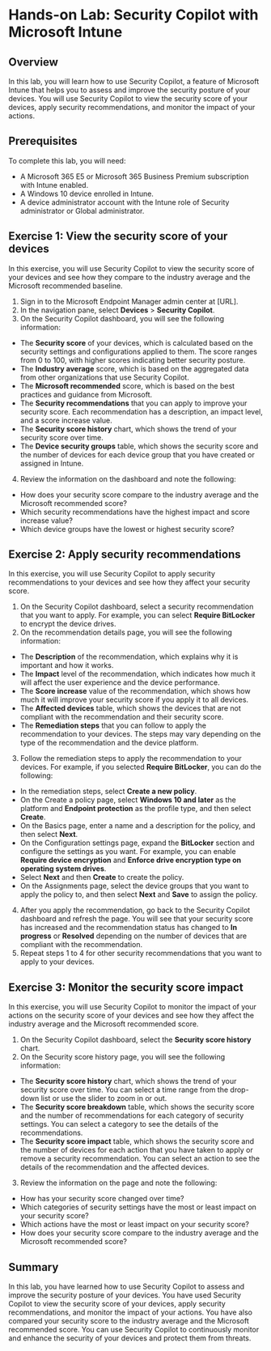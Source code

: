 # Hands-on Lab: Security Copilot with Microsoft Intune 
## Overview
In this lab, you will learn how to use Security Copilot, a feature of Microsoft Intune that helps you to assess and improve the security posture of your devices. You will use Security Copilot to view the security score of your devices, apply security recommendations, and monitor the impact of your actions.
## Prerequisites
To complete this lab, you will need:
- A Microsoft 365 E5 or Microsoft 365 Business Premium subscription with Intune enabled.
- A Windows 10 device enrolled in Intune.
- A device administrator account with the Intune role of Security administrator or Global administrator.
## Exercise 1: View the security score of your devices
In this exercise, you will use Security Copilot to view the security score of your devices and see how they compare to the industry average and the Microsoft recommended baseline.
1. Sign in to the Microsoft Endpoint Manager admin center at [URL].
2. In the navigation pane, select **Devices** > **Security Copilot**.
3. On the Security Copilot dashboard, you will see the following information:
- The **Security score** of your devices, which is calculated based on the security settings and configurations applied to them. The score ranges from 0 to 100, with higher scores indicating better security posture.
- The **Industry average** score, which is based on the aggregated data from other organizations that use Security Copilot.
- The **Microsoft recommended** score, which is based on the best practices and guidance from Microsoft.
- The **Security recommendations** that you can apply to improve your security score. Each recommendation has a description, an impact level, and a score increase value.
- The **Security score history** chart, which shows the trend of your security score over time.
- The **Device security groups** table, which shows the security score and the number of devices for each device group that you have created or assigned in Intune.
4. Review the information on the dashboard and note the following:
- How does your security score compare to the industry average and the Microsoft recommended score?
- Which security recommendations have the highest impact and score increase value?
- Which device groups have the lowest or highest security score?
## Exercise 2: Apply security recommendations
In this exercise, you will use Security Copilot to apply security recommendations to your devices and see how they affect your security score.
1. On the Security Copilot dashboard, select a security recommendation that you want to apply. For example, you can select **Require BitLocker** to encrypt the device drives.
2. On the recommendation details page, you will see the following information:
- The **Description** of the recommendation, which explains why it is important and how it works.
- The **Impact** level of the recommendation, which indicates how much it will affect the user experience and the device performance.
- The **Score increase** value of the recommendation, which shows how much it will improve your security score if you apply it to all devices.
- The **Affected devices** table, which shows the devices that are not compliant with the recommendation and their security score.
- The **Remediation steps** that you can follow to apply the recommendation to your devices. The steps may vary depending on the type of the recommendation and the device platform.
3. Follow the remediation steps to apply the recommendation to your devices. For example, if you selected **Require BitLocker**, you can do the following:
- In the remediation steps, select **Create a new policy**.
- On the Create a policy page, select **Windows 10 and later** as the platform and **Endpoint protection** as the profile type, and then select **Create**.
- On the Basics page, enter a name and a description for the policy, and then select **Next**.
- On the Configuration settings page, expand the **BitLocker** section and configure the settings as you want. For example, you can enable **Require device encryption** and **Enforce drive encryption type on operating system drives**.
- Select **Next** and then **Create** to create the policy.
- On the Assignments page, select the device groups that you want to apply the policy to, and then select **Next** and **Save** to assign the policy.
4. After you apply the recommendation, go back to the Security Copilot dashboard and refresh the page. You will see that your security score has increased and the recommendation status has changed to **In progress** or **Resolved** depending on the number of devices that are compliant with the recommendation.
5. Repeat steps 1 to 4 for other security recommendations that you want to apply to your devices.
## Exercise 3: Monitor the security score impact
In this exercise, you will use Security Copilot to monitor the impact of your actions on the security score of your devices and see how they affect the industry average and the Microsoft recommended score.
1. On the Security Copilot dashboard, select the **Security score history** chart.
2. On the Security score history page, you will see the following information:
- The **Security score history** chart, which shows the trend of your security score over time. You can select a time range from the drop-down list or use the slider to zoom in or out.
- The **Security score breakdown** table, which shows the security score and the number of recommendations for each category of security settings. You can select a category to see the details of the recommendations.
- The **Security score impact** table, which shows the security score and the number of devices for each action that you have taken to apply or remove a security recommendation. You can select an action to see the details of the recommendation and the affected devices.
3. Review the information on the page and note the following:
- How has your security score changed over time?
- Which categories of security settings have the most or least impact on your security score?
- Which actions have the most or least impact on your security score?
- How does your security score compare to the industry average and the Microsoft recommended score?
## Summary
In this lab, you have learned how to use Security Copilot to assess and improve the security posture of your devices. You have used Security Copilot to view the security score of your devices, apply security recommendations, and monitor the impact of your actions. You have also compared your security score to the industry average and the Microsoft recommended score. You can use Security Copilot to continuously monitor and enhance the security of your devices and protect them from threats.

